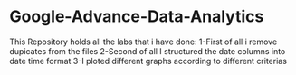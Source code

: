 # Google-Advance-Data-Analytics
This Repository holds all the labs that i have done:
1-First of all i remove dupicates from the files
2-Second of all I structured the date columns into date time format
3-I ploted different graphs according to different criterias
